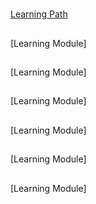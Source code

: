 # 

[Learning Path]()

## 

[Learning Module]

##

[Learning Module]

##

[Learning Module]

##

[Learning Module]

##

[Learning Module]

##

[Learning Module]
